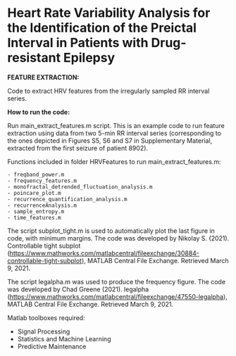 # Heart Rate Variability Analysis for the Identification of the Preictal Interval in Patients with Drug-resistant Epilepsy

__FEATURE EXTRACTION:__

Code to extract HRV features from the irregularly sampled RR interval series.


__How to run the code:__

Run main_extract_features.m script. This is an example code to run feature extraction using data from two 5-min RR interval series (corresponding to the ones depicted in Figures S5, S6 and S7 in Supplementary Material, extracted from the first
seizure of patient 8902). 


Functions included in folder HRVFeatures to run main_extract_features.m:
		
	- freqband_power.m
	- frequency_features.m
	- monofractal_detrended_fluctuation_analysis.m
	- poincare_plot.m
	- recurrence_quantification_analysis.m
	- recurrenceAnalysis.m
	- sample_entropy.m
	- time_features.m

The script subplot_tight.m is used to automatically plot the last figure in code, with minimum margins. The code was developed by Nikolay S. (2021). Controllable tight subplot (https://www.mathworks.com/matlabcentral/fileexchange/30884-controllable-tight-subplot), MATLAB Central File Exchange. Retrieved March 9, 2021.

The script legalpha.m was used to produce the frequency figure. The code was developed by Chad Greene (2021). legalpha (https://www.mathworks.com/matlabcentral/fileexchange/47550-legalpha), MATLAB Central File Exchange. Retrieved March 9, 2021.


Matlab toolboxes required:

- Signal Processing
- Statistics and Machine Learning
- Predictive Maintenance


